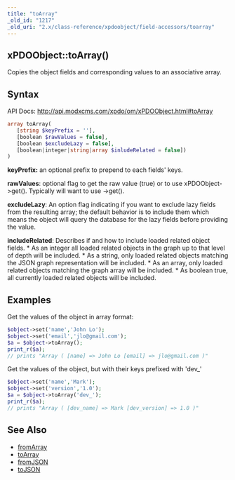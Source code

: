 ```yaml
---
title: "toArray"
_old_id: "1217"
_old_uri: "2.x/class-reference/xpdoobject/field-accessors/toarray"
---
```


## xPDOObject::toArray() 

Copies the object fields and corresponding values to an associative array.

## Syntax 

API Docs: <http://api.modxcms.com/xpdo/om/xPDOObject.html#toArray>

``` php
array toArray(
   [string $keyPrefix = ''],
   [boolean $rawValues = false],
   [boolean $excludeLazy = false],
   [boolean|integer|string|array $inludeRelated = false])
)
```

**keyPrefix:** an optional prefix to prepend to each fields' keys.

**rawValues**: optional flag to get the raw value (true) or to use xPDOObject->get(). Typically will want to use ->get().

**excludeLazy**: An option flag indicating if you want to exclude lazy fields from the resulting array; the default behavior is to include them which means the object will query the database for the lazy fields before providing the value.

**includeRelated**: Describes if and how to include loaded related object fields. 
\* As an integer all loaded related objects in the graph up to that level of depth will be included. 
\* As a string, only loaded related objects matching the JSON graph representation will be included. 
\* As an array, only loaded related objects matching the graph array will be included. 
\* As boolean true, all currently loaded related objects will be included.

## Examples 

Get the values of the object in array format:

``` php
$object->set('name','John Lo');
$object->set('email','jlo@gmail.com');
$a = $object->toArray();
print_r($a);
// prints "Array ( [name] => John Lo [email] => jlo@gmail.com )"
```

Get the values of the object, but with their keys prefixed with 'dev\_'

``` php
$object->set('name','Mark');
$object->set('version','1.0');
$a = $object->toArray('dev_');
print_r($a);
// prints "Array ( [dev_name] => Mark [dev_version] => 1.0 )"
```

## See Also 

- [fromArray](extending-modx/xpdo/class-reference/xpdoobject/field-accessors/fromarray "fromArray")
- [toArray](extending-modx/xpdo/class-reference/xpdoobject/field-accessors/toarray "toArray")
- [fromJSON](extending-modx/xpdo/class-reference/xpdoobject/field-accessors/fromjson "fromJSON")
- [toJSON](extending-modx/xpdo/class-reference/xpdoobject/field-accessors/tojson "toJSON")